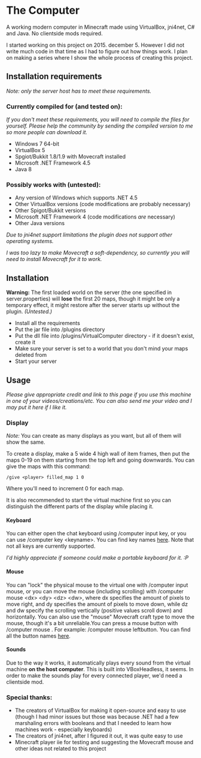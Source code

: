 # The Computer
A working modern computer in Minecraft made using VirtualBox, jni4net, C# and Java. No clientside mods required.

I started working on this project on 2015. december 5. However I did not write much code in that time as I had to figure out how things work.
I plan on making a series where I show the whole process of creating this project.

## Installation requirements
*Note: only the server host has to meet these requirements.*

### Currently compiled for (and tested on):
*If you don't meet these requirements, you will need to compile the files for yourself. Please help the community by sending the compiled version to me so more people can download it.*

* Windows 7 64-bit
* VirtualBox 5
* Spgiot/Bukkit 1.8/1.9 with Movecraft installed
* Microsoft .NET Framework 4.5
* Java 8

### Possibly works with (untested):
* Any version of Windows which supports .NET 4.5
* Other VirtualBox versions (code modifications are probably necessary)
* Other Spigot/Bukkit versions
* Microsoft .NET Framework 4 (code modifications *are* necessary)
* Other Java versions

*Due to jni4net support limitations the plugin does not support other operating systems.*

*I was too lazy to make Movecraft a soft-dependency, so currently you will need to install Movecraft for it to work.*

## Installation
**Warning:** The first loaded world on the server (the one specified in server.properties) will **lose** the first 20 maps, though it might be only a temporary effect, it might restore after the server starts up without the plugin. *(Untested.)*

* Install all the requirements
* Put the jar file into <server>/plugins directory
* Put the dll file into <server>/plugins/VirtualComputer directory - if it doesn't exist, create it
* Make sure your server is set to a world that you don't mind your maps deleted from
* Start your server

## Usage
*Please give appropriate credit and link to this page if you use this machine in one of your videos/creations/etc. You can also send me your video and I may put it here if I like it.*

### Display
*Note:* You can create as many displays as you want, but all of them will show the same.

To create a display, make a 5 wide 4 high wall of item frames, then put the maps 0-19 on them starting from the top left and going downwards. You can give the maps with this command:

    /give <player> filled_map 1 0

Where you'll need to increment 0 for each map.

It is also recommended to start the virtual machine first so you can distinguish the different parts of the display while placing it.

#### Keyboard
You can either open the chat keyboard using /computer input key, or you can use /computer key \<keyname\>. You can find key names [here](https://github.com/NorbiPeti/VirtualComputer/blob/master/VirtualComputerSender/VirtualKeys.cs). Note that not all keys are currently supported.

*I'd highly appreciate if someone could make a portable keyboard for it. :P*

#### Mouse
You can "lock" the physical mouse to the virtual one with /computer input mouse, or you can move the mouse (including scrolling) with /computer mouse \<dx\> \<dy\> \<dz\> \<dw\>, where dx specifies the amount of pixels to move right, and dy specifies the amount of pixels to move down, while dz and dw specify the scrolling vertically (positive values scroll down) and horizontally. You can also use the "mouse" Movecraft craft type to move the mouse, though it's a bit unreliable.You can press a mouse button with /computer mouse <buttonname>. For example: /computer mouse leftbutton. You can find all the button names [here](https://github.com/NorbiPeti/VirtualComputer/blob/master/VirtualComputerSender/MouseBS.cs).

#### Sounds
Due to the way it works, it automatically plays every sound from the virtual machine **on the host computer**. This is built into VBoxHeadless, it seems. In order to make the sounds play for every connected player, we'd need a clientside mod.

### Special thanks:
* The creators of VirtualBox for making it open-source and easy to use (though I had minor issues but those was because .NET had a few marshaling errors with booleans and that I needed to learn how machines work - especially keyboards)
* The creators of jni4net, after I figured it out, it was quite easy to use
* Minecraft player iie for testing and suggesting the Movecraft mouse and other ideas not related to this project
